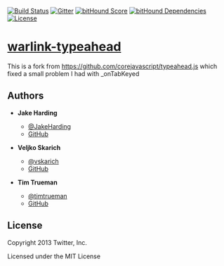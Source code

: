 [![Build Status](https://travis-ci.org/corejavascript/typeahead.js.svg?branch=master)](https://travis-ci.org/corejavascript/typeahead.js)
[![Gitter](https://badges.gitter.im/Join%20Chat.svg)](https://gitter.im/corejavascript/typeahead.js?utm_source=badge&utm_medium=badge&utm_campaign=pr-badge&utm_content=badge)
[![bitHound Score](https://www.bithound.io/github/corejavascript/typeahead.js/badges/score.svg)](https://www.bithound.io/github/corejavascript/typeahead.js)
[![bitHound Dependencies](https://www.bithound.io/github/corejavascript/typeahead.js/badges/dependencies.svg)](https://www.bithound.io/github/corejavascript/typeahead.js/master/dependencies/npm)
[![License](http://img.shields.io/badge/license-MIT-blue.svg)](https://raw.githubusercontent.com/iron/iron/master/LICENSE)

# [warlink-typeahead](https://typeahead.js.org/)

This is a fork from https://github.com/corejavascript/typeahead.js which fixed a small problem I had with
_onTabKeyed

## Authors

* **Jake Harding**
  * [@JakeHarding](https://twitter.com/JakeHarding)
  * [GitHub](https://github.com/jharding)

* **Veljko Skarich**
  * [@vskarich](https://twitter.com/vskarich)
  * [GitHub](https://github.com/vskarich)

* **Tim Trueman**
  * [@timtrueman](https://twitter.com/timtrueman)
  * [GitHub](https://github.com/timtrueman)

## License

Copyright 2013 Twitter, Inc.

Licensed under the MIT License
